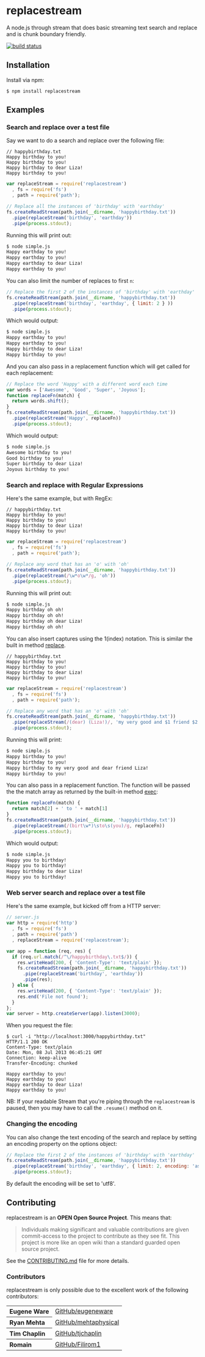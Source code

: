 # replacestream

A node.js through stream that does basic streaming text search and replace and
is chunk boundary friendly.

[![build status](https://secure.travis-ci.org/eugeneware/replacestream.png)](http://travis-ci.org/eugeneware/replacestream)

## Installation

Install via npm:

``` shell
$ npm install replacestream
```

## Examples

### Search and replace over a test file

Say we want to do a search and replace over the following file:

```
// happybirthday.txt
Happy birthday to you!
Happy birthday to you!
Happy birthday to dear Liza!
Happy birthday to you!
```

``` js
var replaceStream = require('replacestream')
  , fs = require('fs')
  , path = require('path');

// Replace all the instances of 'birthday' with 'earthday'
fs.createReadStream(path.join(__dirname, 'happybirthday.txt'))
  .pipe(replaceStream('birthday', 'earthday'))
  .pipe(process.stdout);
```

Running this will print out:

``` bash
$ node simple.js
Happy earthday to you!
Happy earthday to you!
Happy earthday to dear Liza!
Happy earthday to you!
```

You can also limit the number of replaces to first ```n```:

``` js
// Replace the first 2 of the instances of 'birthday' with 'earthday'
fs.createReadStream(path.join(__dirname, 'happybirthday.txt'))
  .pipe(replaceStream('birthday', 'earthday', { limit: 2 } ))
  .pipe(process.stdout);
```

Which would output:

``` bash
$ node simple.js
Happy earthday to you!
Happy earthday to you!
Happy birthday to dear Liza!
Happy birthday to you!
```

And you can also pass in a replacement function which will get called for each
replacement:

``` js
// Replace the word 'Happy' with a different word each time
var words = ['Awesome', 'Good', 'Super', 'Joyous'];
function replaceFn(match) {
  return words.shift();
}
fs.createReadStream(path.join(__dirname, 'happybirthday.txt'))
  .pipe(replaceStream('Happy', replaceFn))
  .pipe(process.stdout);
```

Which would output:

``` bash
$ node simple.js
Awesome birthday to you!
Good birthday to you!
Super birthday to dear Liza!
Joyous birthday to you!
```

### Search and replace with Regular Expressions

Here's the same example, but with RegEx:

```
// happybirthday.txt
Happy birthday to you!
Happy birthday to you!
Happy birthday to dear Liza!
Happy birthday to you!
```

``` js
var replaceStream = require('replacestream')
  , fs = require('fs')
  , path = require('path');

// Replace any word that has an 'o' with 'oh'
fs.createReadStream(path.join(__dirname, 'happybirthday.txt'))
  .pipe(replaceStream(/\w*o\w*/g, 'oh'))
  .pipe(process.stdout);
```

Running this will print out:

``` bash
$ node simple.js
Happy birthday oh oh!
Happy birthday oh oh!
Happy birthday oh dear Liza!
Happy birthday oh oh!
```

You can also insert captures using the $1 ($index) notation. This is similar the built in method [replace](https://developer.mozilla.org/en-US/docs/Web/JavaScript/Reference/Global_Objects/String/replace#Specifying_a_string_as_a_parameter).

```
// happybirthday.txt
Happy birthday to you!
Happy birthday to you!
Happy birthday to dear Liza!
Happy birthday to you!
```

``` js
var replaceStream = require('replacestream')
  , fs = require('fs')
  , path = require('path');

// Replace any word that has an 'o' with 'oh'
fs.createReadStream(path.join(__dirname, 'happybirthday.txt'))
  .pipe(replaceStream(/(dear) (Liza!)/, 'my very good and $1 friend $2'))
  .pipe(process.stdout);
```

Running this will print:

``` bash
$ node simple.js
Happy birthday to you!
Happy birthday to you!
Happy birthday to my very good and dear friend Liza!
Happy birthday to you!
```

You can also pass in a replacement function. The function will be passed the the match array as returned by the built-in method [exec](https://developer.mozilla.org/en-US/docs/Web/JavaScript/Reference/Global_Objects/RegExp/exec):

``` js
function replaceFn(match) {
  return match[2] + ' to ' + match[1]
}
fs.createReadStream(path.join(__dirname, 'happybirthday.txt'))
  .pipe(replaceStream(/(birt\w*)\sto\s(you)/g, replaceFn))
  .pipe(process.stdout);
```

Which would output:

``` bash
$ node simple.js
Happy you to birthday!
Happy you to birthday!
Happy birthday to dear Liza!
Happy you to birthday!
```

### Web server search and replace over a test file

Here's the same example, but kicked off from a HTTP server:

``` js
// server.js
var http = require('http')
  , fs = require('fs')
  , path = require('path')
  , replaceStream = require('replacestream');

var app = function (req, res) {
  if (req.url.match(/^\/happybirthday\.txt$/)) {
    res.writeHead(200, { 'Content-Type': 'text/plain' });
    fs.createReadStream(path.join(__dirname, 'happybirthday.txt'))
      .pipe(replaceStream('birthday', 'earthday'))
      .pipe(res);
  } else {
    res.writeHead(200, { 'Content-Type': 'text/plain' });
    res.end('File not found');
  }
};
var server = http.createServer(app).listen(3000);
```

When you request the file:
```
$ curl -i "http://localhost:3000/happybirthday.txt"
HTTP/1.1 200 OK
Content-Type: text/plain
Date: Mon, 08 Jul 2013 06:45:21 GMT
Connection: keep-alive
Transfer-Encoding: chunked

Happy earthday to you!
Happy earthday to you!
Happy earthday to dear Liza!
Happy earthday to you!
```

NB: If your readable Stream that you're piping through the `replacestream` is
paused, then you may have to call the `.resume()` method on it.

### Changing the encoding

You can also change the text encoding of the search and replace by setting an
encoding property on the options object:

``` js
// Replace the first 2 of the instances of 'birthday' with 'earthday'
fs.createReadStream(path.join(__dirname, 'happybirthday.txt'))
  .pipe(replaceStream('birthday', 'earthday', { limit: 2, encoding: 'ascii' } ))
  .pipe(process.stdout);
```

By default the encoding will be set to 'utf8'.

## Contributing

replacestream is an **OPEN Open Source Project**. This means that:

> Individuals making significant and valuable contributions are given commit-access to the project to contribute as they see fit. This project is more like an open wiki than a standard guarded open source project.

See the [CONTRIBUTING.md](https://github.com/eugeneware/replacestream/blob/master/CONTRIBUTING.md) file for more details.

### Contributors

replacestream is only possible due to the excellent work of the following contributors:

<table><tbody>
<tr><th align="left">Eugene Ware</th><td><a href="https://github.com/eugeneware">GitHub/eugeneware</a></td></tr>
<tr><th align="left">Ryan Mehta</th><td><a href="https://github.com/mehtaphysical">GitHub/mehtaphysical</a></td></tr>
<tr><th align="left">Tim Chaplin</th><td><a href="https://github.com/tjchaplin">GitHub/tjchaplin</a></td></tr>
<tr><th align="left">Romain</th><td><a href="https://github.com/Filirom1">GitHub/Filirom1</a></td></tr>
</tbody></table>
